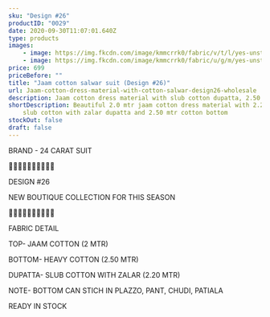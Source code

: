```yaml
---
sku: "Design #26"
productID: "0029"
date: 2020-09-30T11:07:01.640Z
type: products
images:
    - image: https://img.fkcdn.com/image/kmmcrrk0/fabric/v/t/l/yes-unstitched-design-26-sun-fashion-and-lifestyle-original-imagfh9gbgphtvkf.jpeg
    - image: https://img.fkcdn.com/image/kmmcrrk0/fabric/u/g/m/yes-unstitched-design-26-sun-fashion-and-lifestyle-original-imagfh9gzgydkcdz.jpeg
price: 699
priceBefore: ""
title: "Jaam cotton salwar suit (Design #26)"
url: Jaam-cotton-dress-material-with-cotton-salwar-design26-wholesale
description: Jaam cotton dress material with slub cotton dupatta, 2.50 mtr cotton salwar
shortDescription: Beautiful 2.0 mtr jaam cotton dress material with 2.20 mtr
    slub cotton with zalar dupatta and 2.50 mtr cotton bottom
stockOut: false
draft: false
---
```


BRAND - 24 CARAT SUIT

💐💐💐💐💐💐💐💐💐💐

DESIGN #26

NEW BOUTIQUE COLLECTION FOR THIS SEASON

🌷🌷🌷🌷🌷🌷🌷🌷🌷🌷

FABRIC DETAIL

TOP- JAAM COTTON (2 MTR)

BOTTOM- HEAVY COTTON (2.50 MTR)

DUPATTA- SLUB COTTON WITH ZALAR (2.20 MTR)

NOTE- BOTTOM CAN STICH IN PLAZZO, PANT, CHUDI, PATIALA

READY IN STOCK

